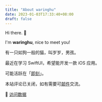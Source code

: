 ```yaml
---
title: "About waringhu"
date: 2023-01-03T17:33:40+08:00
draft: false
---
```


Hi there. 👋

I'm **waringhu**, nice to meet you!

有一只如狗一般的猫，叫岁岁，男孩。

最近在学习 SwiftUI，希望能开发一款 iOS 应用。

可能活跃在「[即刻](https://okjk.co/nkcDuq)」。

本站评论已关闭，如有需要可[邮件](mailto:waringhu@gmail.com?body=%0d%0a%0d%0a%0d%0afrom_waringhu's_blog)交流。

🙈 [访问数据](https://umami.waringhu.com/share/etXlrogt/waringhu's%20blog)
